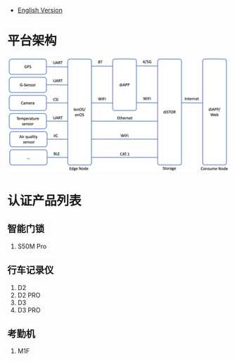 * [English Version](./README.md)

# 平台架构
![Frameword of OpenDPC](Frameworks.png "Framework")

# 认证产品列表
## 智能门锁
1. S50M Pro
## 行车记录仪
1. D2  
2. D2 PRO
3. D3
4. D3 PRO  
## 考勤机
1. M1F

